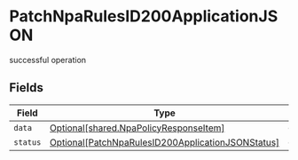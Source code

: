 # PatchNpaRulesID200ApplicationJSON

successful operation


## Fields

| Field                                                                                                                   | Type                                                                                                                    | Required                                                                                                                | Description                                                                                                             |
| ----------------------------------------------------------------------------------------------------------------------- | ----------------------------------------------------------------------------------------------------------------------- | ----------------------------------------------------------------------------------------------------------------------- | ----------------------------------------------------------------------------------------------------------------------- |
| `data`                                                                                                                  | [Optional[shared.NpaPolicyResponseItem]](../../models/shared/npapolicyresponseitem.md)                                  | :heavy_minus_sign:                                                                                                      | N/A                                                                                                                     |
| `status`                                                                                                                | [Optional[PatchNpaRulesID200ApplicationJSONStatus]](../../models/operations/patchnparulesid200applicationjsonstatus.md) | :heavy_minus_sign:                                                                                                      | N/A                                                                                                                     |